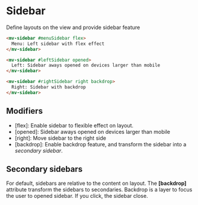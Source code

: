 # Sidebar

Define layouts on the view and provide sidebar feature

```html
<mv-sidebar #menuSidebar flex>
  Menu: Left sidebar with flex effect
</mv-sidebar>

<mv-sidebar #leftSidebar opened>
  Left: Sidebar aways opened on devices larger than mobile
</mv-sidebar>

<mv-sidebar #rightSidebar right backdrop>
  Right: Sidebar with backdrop
</mv-sidebar>
```

## Modifiers

- [flex]: Enable sidebar to flexible effect on layout.
- [opened]: Sidebar aways opened on devices larger than mobile
- [right]: Move sidebar to the right side
- [backdrop]: Enable backdrop feature, and transform the sidebar into a *secondary sidebar*.

## Secondary sidebars

For default, sidebars are relative to the content on layout. The **[backdrop]** attribute transform the sidebars to secondaries.
Backdrop is a layer to focus the user to opened sidebar. If you click, the sidebar close.
